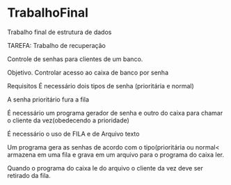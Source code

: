 # TrabalhoFinal
Trabalho final de estrutura de dados

TAREFA:
Trabalho de recuperação

Controle de senhas para clientes de um banco.

Objetivo. 
Controlar acesso ao caixa de banco por senha

Requisitos
É necessário dois tipos de senha (prioritária e normal)

A senha prioritário fura a fila

É necessário um programa gerador de senha e outro do caixa para chamar o cliente da vez(obedecendo a prioridade)

É necessário o uso de FILA e de Arquivo texto

Um programa gera as senhas de acordo com o tipo(prioritária ou normal< armazena em uma fila e grava em um arquivo para o programa do caixa ler.

Quando o programa do caixa le do arquivo o cliente da vez deve ser retirado da fila.
 
